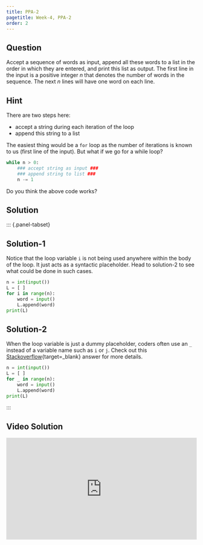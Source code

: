 ```yaml
---
title: PPA-2
pagetitle: Week-4, PPA-2
order: 2
---
```


## Question

Accept a sequence of words as input, append all these words to a list in the order in which they are entered, and print this list as output. The first line in the input is a positive integer $n$ that denotes the number of words in the sequence. The next $n$ lines will have one word on each line.

## Hint

There are two steps here:

- accept a string during each iteration of the loop
- append this string to a list

The easiest thing would be a `for` loop as the number of iterations is known to us (first line of the input). But what if we go for a while loop?

```python
while n > 0:
    ### accept string as input ###
    ### append string to list ###
    n -= 1
```

Do you think the above code works?

## Solution

::: {.panel-tabset}

## Solution-1

Notice that the loop variable `i` is not being used anywhere within the body of the loop. It just acts as a syntactic placeholder. Head to solution-2 to see what could be done in such cases. 

```python
n = int(input())
L = [ ]
for i in range(n):
    word = input()
    L.append(word)
print(L)
```

## Solution-2

When the loop variable is just a dummy placeholder, coders often use an `_` instead of a variable name such as `i` or `j`. Check out this [Stackoverflow](https://stackoverflow.com/questions/5893163/what-is-the-purpose-of-the-single-underscore-variable-in-python){target=_blank} answer for more details.

```python
n = int(input())
L = [ ]
for _ in range(n):
    word = input()
    L.append(word)
print(L)
```

:::

## Video Solution

<div style="position: relative; padding-bottom: 53.43750000000001%; height: 0;"><iframe src="https://www.loom.com/embed/7b4c49b6f12b4915a05e3b0c64b7cd32?sid=28223b3c-f169-46f4-aada-3c71eed70c8d" frameborder="0" webkitallowfullscreen mozallowfullscreen allowfullscreen style="position: absolute; top: 0; left: 0; width: 100%; height: 100%;"></iframe></div>
